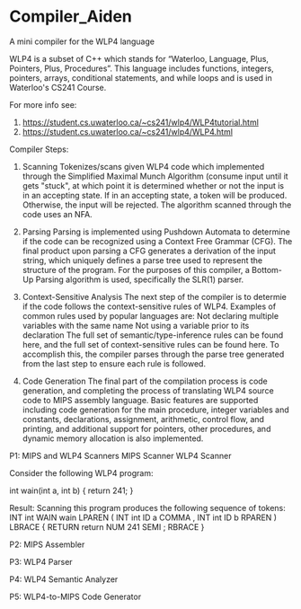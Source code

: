 # Compiler_Aiden
A mini compiler for the WLP4 language

WLP4 is a subset of C++ which stands for “Waterloo, Language, Plus, Pointers, Plus, Procedures”.
This language includes functions, integers, pointers, arrays, conditional statements, and while loops and is used in Waterloo's CS241 Course.

For more info see:
1. https://student.cs.uwaterloo.ca/~cs241/wlp4/WLP4tutorial.html
2. https://student.cs.uwaterloo.ca/~cs241/wlp4/WLP4.html

Compiler Steps:
1) Scanning
Tokenizes/scans given WLP4 code which implemented through the Simplified Maximal Munch Algorithm (consume input until it gets "stuck", at which point it is determined whether or not the input is in an accepting state. If in an accepting state, a token will be produced. Otherwise, the input will be rejected. The algorithm scanned through the code uses an NFA.

2) Parsing
Parsing is implemented using Pushdown Automata to determine if the code can be recognized using a Context Free Grammar (CFG). The final product upon parsing a CFG generates a derivation of the input string, which uniquely defines a parse tree used to represent the structure of the program. For the purposes of this compiler, a Bottom-Up Parsing algorithm is used, specifically the SLR(1) parser.

3) Context-Sensitive Analysis
The next step of the compiler is to determie if the code follows the context-sensitive rules of WLP4. Examples of common rules used by popular languages are:
Not declaring multiple variables with the same name
Not using a variable prior to its declaration
The full set of semantic/type-inference rules can be found here, and the full set of context-sensitive rules can be found here. To accomplish this, the compiler parses through the parse tree generated from the last step to ensure each rule is followed.

4) Code Generation
The final part of the compilation process is code generation, and completing the process of translating WLP4 source code to MIPS assembly language. Basic features are supported including code generation for the main procedure, integer variables and constants, declarations, assignment, arithmetic, control flow, and printing, and additional support for pointers, other procedures, and dynamic memory allocation is also implemented.


P1: MIPS and WLP4 Scanners
MIPS Scanner 
WLP4 Scanner

Consider the following WLP4 program:

int wain(int a, int b) {
  return 241;
}

Result: 
Scanning this program produces the following sequence of tokens:
INT int
WAIN wain
LPAREN (
INT int
ID a
COMMA ,
INT int
ID b
RPAREN )
LBRACE {
RETURN return
NUM 241
SEMI ;
RBRACE }






P2: MIPS Assembler

P3: WLP4 Parser

P4: WLP4 Semantic Analyzer

P5: WLP4-to-MIPS Code Generator
